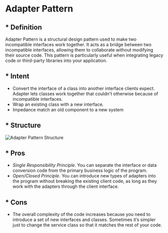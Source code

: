 # Adapter Pattern

## * Definition

Adapter Pattern is a structural design pattern used to make two incompatible interfaces work together. It acts as a bridge between two incompatible interfaces, allowing them to collaborate without modifying their source code. This pattern is particularly useful when integrating legacy code or third-party libraries into your application.

## * Intent

- Convert the interface of a class into another interface clients expect. Adapter lets classes work together that couldn't otherwise because of incompatible interfaces.
- Wrap an existing class with a new interface.
- Impedance match an old component to a new system

## * Structure

![Adapter Pattern Structure](https://www.researchgate.net/publication/353260518/figure/fig1/AS:1069684111728640@1632043974881/The-class-diagram-of-the-Adapter-design-pattern.png)

## * Pros

- *Single Responsibility Principle*. You can separate the interface or data conversion code from the primary business logic of the program.
-  *Open/Closed Principle*. You can introduce new types of adapters into the program without breaking the existing client code, as long as they work with the adapters through the client interface.

## * Cons

- The overall complexity of the code increases because you need to introduce a set of new interfaces and classes. Sometimes it’s simpler just to change the service class so that it matches the rest of your code.
